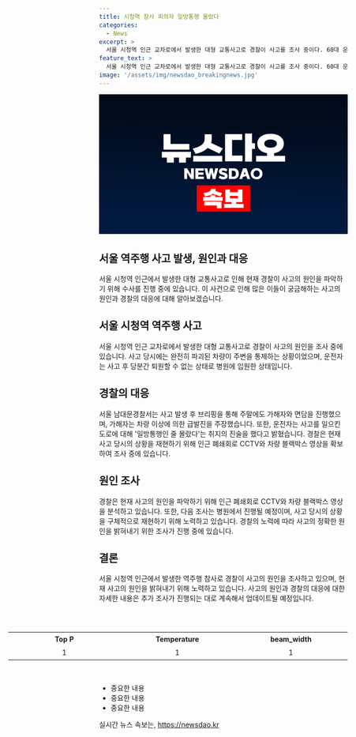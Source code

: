 ```yaml
---
title: 시청역 참사 피의자 일방통행 몰랐다
categories:
  - News
excerpt: >
  서울 시청역 인근 교차로에서 발생한 대형 교통사고로 경찰이 사고를 조사 중이다. 60대 운전자는 사고로 퇴원할 수 없는 상태이며, 가해자는 차량 이상에 의한 급발진을 주장하고 있다. 경찰은 사고 당시 상황을 재현하기 위해 CCTV와 블랙박스 영상을 수사 중이며, 가해자는 병원에서 조사를 받을 전망이다.
feature_text: >
  서울 시청역 인근 교차로에서 발생한 대형 교통사고로 경찰이 사고를 조사 중이다. 60대 운전자는 사고로 퇴원할 수 없는 상태이며, 가해자는 차량 이상에 의한 급발진을 주장하고 있다. 경찰은 사고 당시 상황을 재현하기 위해 CCTV와 블랙박스 영상을 수사 중이며, 가해자는 병원에서 조사를 받을 전망이다.
image: '/assets/img/newsdao_breakingnews.jpg'
---
```


<p><img src="/assets/img/newsdao_breakingnews.jpg" alt="ontimetimes 속보" /></p>

<h2>서울 역주행 사고 발생, 원인과 대응</h2>

<p>서울 시청역 인근에서 발생한 대형 교통사고로 인해 현재 경찰이 사고의 원인을 파악하기 위해 수사를 진행 중에 있습니다. 이 사건으로 인해 많은 이들이 궁금해하는 사고의 원인과 경찰의 대응에 대해 알아보겠습니다.</p>

<h2 data-ke-size="size26">서울 시청역 역주행 사고</h2>

<p data-ke-size="size16">서울 시청역 인근 교차로에서 발생한 대형 교통사고로 경찰이 사고의 원인을 조사 중에 있습니다. 사고 당시에는 완전히 파괴된 차량이 주변을 통제하는 상황이었으며, 운전자는 사고 후 당분간 퇴원할 수 없는 상태로 병원에 입원한 상태입니다.</p>

<h2 data-ke-size="size26">경찰의 대응</h2>

<p data-ke-size="size16">서울 남대문경찰서는 사고 발생 후 브리핑을 통해 주말에도 가해자와 면담을 진행했으며, 가해자는 차량 이상에 의한 급발진을 주장했습니다. 또한, 운전자는 사고를 일으킨 도로에 대해 '일방통행인 줄 몰랐다'는 취지의 진술을 했다고 밝혔습니다. 경찰은 현재 사고 당시의 상황을 재현하기 위해 인근 폐쇄회로 CCTV와 차량 블랙박스 영상을 확보하여 조사 중에 있습니다.</p>

<h2 data-ke-size="size26">원인 조사</h2>

<p data-ke-size="size16">경찰은 현재 사고의 원인을 파악하기 위해 인근 폐쇄회로 CCTV와 차량 블랙박스 영상을 분석하고 있습니다. 또한, 다음 조사는 병원에서 진행될 예정이며, 사고 당시의 상황을 구체적으로 재현하기 위해 노력하고 있습니다. 경찰의 노력에 따라 사고의 정확한 원인을 밝혀내기 위한 조사가 진행 중에 있습니다.</p>

<h2 data-ke-size="size26">결론</h2>

<p data-ke-size="size16">서울 시청역 인근에서 발생한 역주행 참사로 경찰이 사고의 원인을 조사하고 있으며, 현재 사고의 원인을 밝혀내기 위해 노력하고 있습니다. 사고의 원인과 경찰의 대응에 대한 자세한 내용은 추가 조사가 진행되는 대로 계속해서 업데이트될 예정입니다.</p>

<p data-ke-size="size16">&nbsp;</p>

<table style="height: 89px; width: 688.267px; float: right;">
<tbody>
<tr style="height: 22px;">
<td style="width: 222px; height: 22px; text-align: center;"><b>Top P</b></td>
<td style="width: 222px; height: 22px; text-align: center;"><b>Temperature</b></td>
<td style="width: 222px; height: 22px; text-align: center;"><b>beam_width</b></td>
</tr>
<tr style="height: 22px;">
<td style="width: 222px; height: 22px; text-align: center;">1</td>
<td style="width: 222px; height: 22px; text-align: center;">1</td>
<td style="width: 222px; height: 22px; text-align: center;">1</td>
</tr>
</tbody>
</table>

<hr>

<ul>
<li>중요한 내용</li>
<li>중요한 내용</li>
<li>중요한 내용</li>
</ul>
실시간 뉴스 속보는, <a href="https://newsdao.kr" rel="dofollow">https://newsdao.kr</a>


